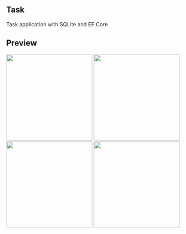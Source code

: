 ## Task

Task application with SQLite and EF Core

## Preview

<img src="https://github.com/EMarceloCM/MAUI-Projects/assets/120042864/26023676-5f64-4a0a-a5a0-89be4044dc01" width="230" height="auto" />
<img src="https://github.com/EMarceloCM/MAUI-Projects/assets/120042864/bff81eec-87bc-4814-91cc-90af44196622" width="230" height="auto" />
<img src="https://github.com/EMarceloCM/MAUI-Projects/assets/120042864/b1f095b8-165d-453b-a0ff-6f466176ae12" width="230" height="auto" />
<img src="https://github.com/EMarceloCM/MAUI-Projects/assets/120042864/a831b058-b6f2-49d6-a763-3b0b995dfb4a" width="230" height="auto" />
